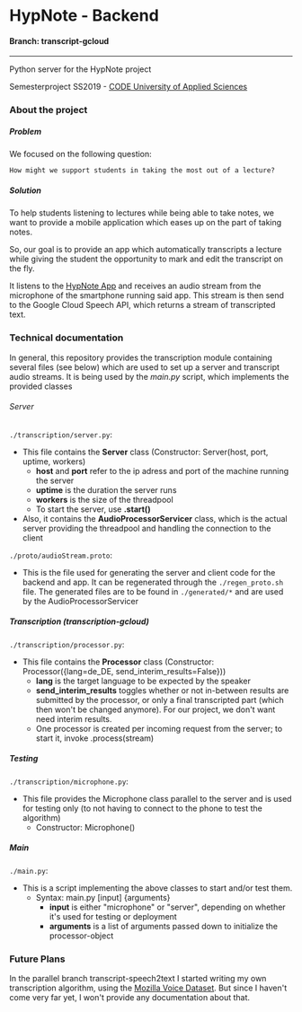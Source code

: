 # HypNote - Backend
#### Branch: transcript-gcloud
----

Python server for the HypNote project

Semesterproject SS2019 - [CODE University of Applied Sciences](https://code.berlin/en/)

### About the project
##### Problem
We focused on the following question:

```How might we support students in taking the most out of a lecture?```

##### Solution
To help students listening to lectures while being able to take notes, we want to provide a mobile application which eases up on the part of taking notes.

So, our goal is to provide an app which automatically transcripts a lecture while giving the student the opportunity to mark and edit the transcript on the fly.

It listens to the [HypNote App](https://gitlab.com/julian.bertsch42/notepadai_app) and receives an audio stream from the microphone of the smartphone running said app.
This stream is then send to the Google Cloud Speech API, which returns a stream of transcripted text.

### Technical documentation

In general, this repository provides the transcription module containing several files (see below) which are used to set up a server and transcript audio streams.
It is being used by the *main.py* script, which implements the provided classes

###### Server
```./transcription/server.py```:
* This file contains the **Server** class (Constructor: Server(host, port, uptime, workers)
  * **host** and **port** refer to the ip adress and port of the machine running the server
  * **uptime** is the duration the server runs
  * **workers** is the size of the threadpool
  * To start the server, use **.start()**
* Also, it contains the **AudioProcessorServicer** class, which is the actual server providing the threadpool and handling the connection to the client

```./proto/audioStream.proto```:
* This is the file used for generating the server and client code for the backend and app. It can be regenerated through the ```./regen_proto.sh``` file. The generated files are to be found in ```./generated/*``` and are used by the AudioProcessorServicer

##### Transcription (transcription-gcloud)
```./transcription/processor.py```:
* This file contains the **Processor** class (Constructor: Processor({lang=de_DE, send_interim_results=False}))
  * **lang** is the target language to be expected by the speaker
  * **send_interim_results** toggles whether or not in-between results are submitted by the processor, or only a final transcripted part (which then won't be changed anymore). For our project, we don't want need interim results.
  * One processor is created per incoming request from the server; to start it, invoke .process(stream)

##### Testing
```./transcription/microphone.py```:
* This file provides the Microphone class parallel to the server and is used for testing only (to not having to connect to the phone to test the algorithm)
  * Constructor: Microphone()

##### Main

```./main.py```:
* This is a script implementing the above classes to start and/or test them.
  * Syntax: main.py [input] {arguments}
    * **input** is either "microphone" or "server", depending on whether it's used for testing or deployment
    * **arguments** is a list of arguments passed down to initialize the processor-object

### Future Plans

In the parallel branch transcript-speech2text I started writing my own transcription algorithm, using the [Mozilla Voice Dataset](https://voice.mozilla.org/en).
But since I haven't come very far yet, I won't provide any documentation about that.